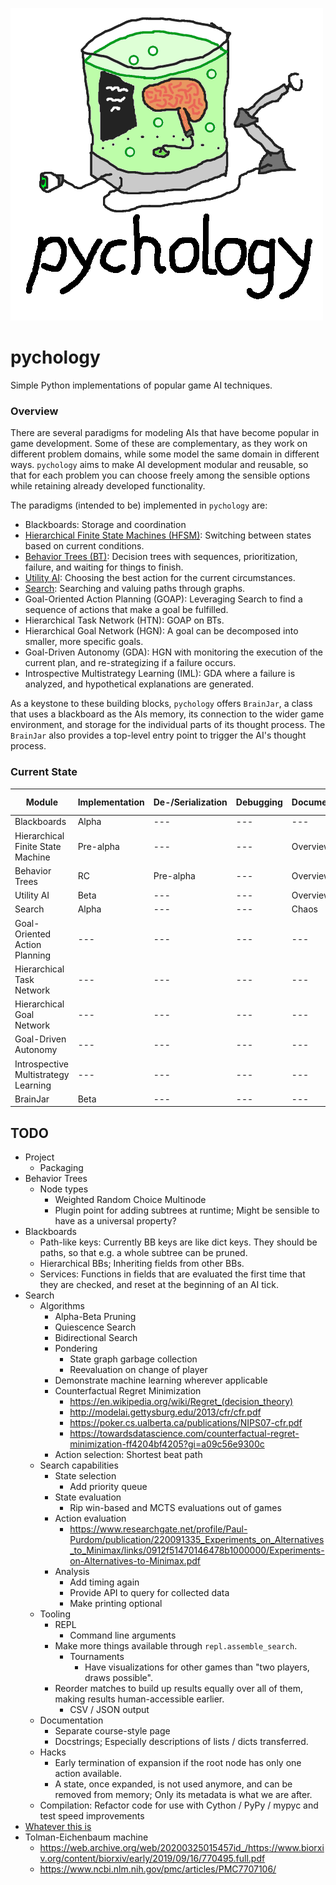 ![Logo: A brain in a jar together with a blackboard with scribbles on it; The jar is connected by wires to an eye and a robotic arm.](./logo.png)

pychology
=========

Simple Python implementations of popular game AI techniques.


### Overview

There are several paradigms for modeling AIs that have become popular in
game development. Some of these are complementary, as they work on
different problem domains, while some model the same domain in different
ways. `pychology` aims to make AI development modular and reusable, so
that for each problem you can choose freely among the sensible options
while retaining already developed functionality.

The paradigms (intended to be) implemented in `pychology` are:
* Blackboards: Storage and coordination
* [Hierarchical Finite State Machines (HFSM)](./docs/hfsm.md): Switching
  between states based on current conditions.
* [Behavior Trees (BT)](./docs/behavior_trees.md): Decision trees with
  sequences, prioritization, failure, and waiting for things to finish.
* [Utility AI](./docs/utility.md): Choosing the best action for the
  current circumstances.
* [Search](./docs/search.md): Searching and valuing paths through
  graphs.
* Goal-Oriented Action Planning (GOAP): Leveraging Search to find a
  sequence of actions that make a goal be fulfilled.
* Hierarchical Task Network (HTN): GOAP on BTs.
* Hierarchical Goal Network (HGN): A goal can be decomposed into
  smaller, more specific goals.
* Goal-Driven Autonomy (GDA): HGN with monitoring the execution of the
  current plan, and re-strategizing if a failure occurs.
* Introspective Multistrategy Learning (IML): GDA where a failure is
  analyzed, and hypothetical explanations are generated.

As a keystone to these building blocks, `pychology` offers `BrainJar`, a
class that uses a blackboard as the AIs memory, its connection to the
wider game environment, and storage for the individual parts of its
thought process. The `BrainJar` also provides a top-level entry point to
trigger the AI's thought process.


### Current State

| Module                               | Implementation | De-/Serialization | Debugging | Documentation | GUI Integration |
| ------------------------------------ | -------------- | ----------------- | --------- | ------------- | --------------- |
| Blackboards                          | Alpha          | ---               | ---       | ---           | ---             |
| Hierarchical Finite State Machine    | Pre-alpha      | ---               | ---       | Overview      | ---             |
| Behavior Trees                       | RC             | Pre-alpha         | ---       | Overview      | ---             |
| Utility AI                           | Beta           | ---               | ---       | Overview      | ---             |
| Search                               | Alpha          | ---               | ---       | Chaos         | ---             |
| Goal-Oriented Action Planning        | ---            | ---               | ---       | ---           | ---             |
| Hierarchical Task Network            | ---            | ---               | ---       | ---           | ---             |
| Hierarchical Goal Network            | ---            | ---               | ---       | ---           | ---             |
| Goal-Driven Autonomy                 | ---            | ---               | ---       | ---           | ---             |
| Introspective Multistrategy Learning | ---            | ---               | ---       | ---           | ---             |
| BrainJar                             | Beta           | ---               | ---       | ---           | ---             |


TODO
----

* Project
  * Packaging
* Behavior Trees
  * Node types
    * Weighted Random Choice Multinode
    * Plugin point for adding subtrees at runtime; Might be sensible to
      have as a universal property?
* Blackboards
  * Path-like keys: Currently BB keys are like dict keys. They should be
    paths, so that e.g. a whole subtree can be pruned.
  * Hierarchical BBs; Inheriting fields from other BBs.
  * Services: Functions in fields that are evaluated the first time that
    they are checked, and reset at the beginning of an AI tick.
* Search
  * Algorithms
    * Alpha-Beta Pruning
    * Quiescence Search
    * Bidirectional Search
    * Pondering
      * State graph garbage collection
      * Reevaluation on change of player
    * Demonstrate machine learning wherever applicable
    * Counterfactual Regret Minimization
      * https://en.wikipedia.org/wiki/Regret_(decision_theory)
      * http://modelai.gettysburg.edu/2013/cfr/cfr.pdf
      * https://poker.cs.ualberta.ca/publications/NIPS07-cfr.pdf
      * https://towardsdatascience.com/counterfactual-regret-minimization-ff4204bf4205?gi=a09c56e9300c
    * Action selection: Shortest beat path
  * Search capabilities
    * State selection
      * Add priority queue
    * State evaluation
      * Rip win-based and MCTS evaluations out of games
    * Action evaluation
      * https://www.researchgate.net/profile/Paul-Purdom/publication/220091335_Experiments_on_Alternatives_to_Minimax/links/0912f51470146478b1000000/Experiments-on-Alternatives-to-Minimax.pdf
    * Analysis
      * Add timing again
      * Provide API to query for collected data
      * Make printing optional
  * Tooling
    * REPL
      * Command line arguments
	* Make more things available through `repl.assemble_search`.
      * Tournaments
        * Have visualizations for other games than "two players, draws
	  possible".
	* Reorder matches to build up results equally over all of them,
	  making results human-accessible earlier.
        * CSV / JSON output
  * Documentation
    * Separate course-style page
    * Docstrings; Especially descriptions of lists / dicts transferred.
  * Hacks
    * Early termination of expansion if the root node has only one
      action available.
    * A state, once expanded, is not used anymore, and can be removed
      from memory; Only its metadata is what we are after.
  * Compilation: Refactor code for use with Cython / PyPy / mypyc and
    test speed improvements
* [Whatever this is](https://www.youtube.com/watch?v=Z-xU96pAuqs)
* Tolman-Eichenbaum machine
  * https://web.archive.org/web/20200325015457id_/https://www.biorxiv.org/content/biorxiv/early/2019/09/16/770495.full.pdf
  * https://www.ncbi.nlm.nih.gov/pmc/articles/PMC7707106/
